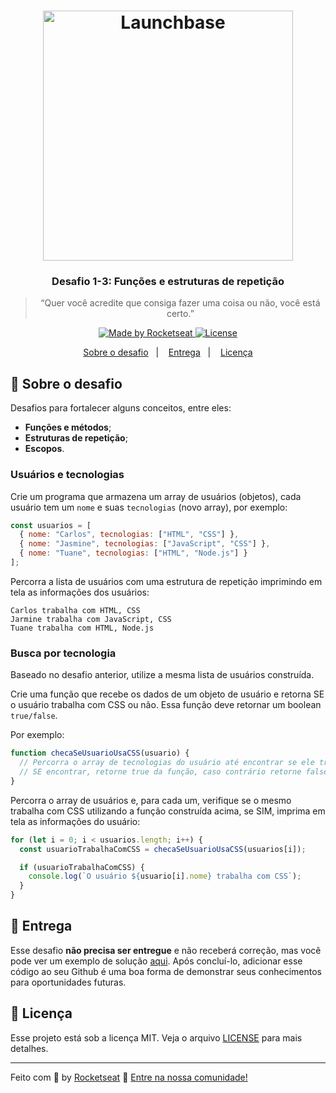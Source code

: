<h1 align="center">
    <img alt="Launchbase" src="https://storage.googleapis.com/golden-wind/bootcamp-launchbase/logo.png" width="400px" />
</h1>

<h3 align="center">
  Desafio 1-3: Funções e estruturas de repetição
</h3>

<blockquote align="center">“Quer você acredite que consiga fazer uma coisa ou não, você está certo.”</blockquote>

<p align="center">

  <a href="https://rocketseat.com.br">
    <img alt="Made by Rocketseat" src="https://img.shields.io/badge/made%20by-Rocketseat-%23F8952D">
  </a>

  <a href="LICENSE" >
    <img alt="License" src="https://img.shields.io/badge/license-MIT-%23F8952D">
  </a>

</p>

<p align="center">
  <a href="#rocket-sobre-o-desafio">Sobre o desafio</a>&nbsp;&nbsp;&nbsp;|&nbsp;&nbsp;&nbsp;
  <a href="#calendar-entrega">Entrega</a>&nbsp;&nbsp;&nbsp;|&nbsp;&nbsp;&nbsp;
  <a href="#memo-licença">Licença</a>
</p>

## :rocket: Sobre o desafio

Desafios para fortalecer alguns conceitos, entre eles:

- **Funções e métodos**;
- **Estruturas de repetição**;
- **Escopos**.

### Usuários e tecnologias

Crie um programa que armazena um array de usuários (objetos), cada usuário tem um `nome` e suas `tecnologias` (novo array), por exemplo:

```js
const usuarios = [
  { nome: "Carlos", tecnologias: ["HTML", "CSS"] },
  { nome: "Jasmine", tecnologias: ["JavaScript", "CSS"] },
  { nome: "Tuane", tecnologias: ["HTML", "Node.js"] }
];
```

Percorra a lista de usuários com uma estrutura de repetição imprimindo em tela as informações dos usuários:

```
Carlos trabalha com HTML, CSS
Jarmine trabalha com JavaScript, CSS
Tuane trabalha com HTML, Node.js
```

### Busca por tecnologia

Baseado no desafio anterior, utilize a mesma lista de usuários construída.

Crie uma função que recebe os dados de um objeto de usuário e retorna SE o usuário trabalha com CSS ou não. Essa função deve retornar um boolean `true/false`.

Por exemplo:

```js
function checaSeUsuarioUsaCSS(usuario) {
  // Percorra o array de tecnologias do usuário até encontrar se ele trabalha com CSS
  // SE encontrar, retorne true da função, caso contrário retorne false
}
```

Percorra o array de usuários e, para cada um, verifique se o mesmo trabalha com CSS utilizando a função construída acima, se SIM, imprima em tela as informações do usuário:

```js
for (let i = 0; i < usuarios.length; i++) {
  const usuarioTrabalhaComCSS = checaSeUsuarioUsaCSS(usuarios[i]);

  if (usuarioTrabalhaComCSS) {
    console.log(`O usuário ${usuario[i].nome} trabalha com CSS`);
  }
}
```

## :calendar: Entrega

Esse desafio **não precisa ser entregue** e não receberá correção, mas você pode ver um exemplo de solução [aqui](https://github.com/Rocketseat/bootcamp-launchbase-desafios-01/tree/codigos). Após concluí-lo, adicionar esse código ao seu Github é uma boa forma de demonstrar seus conhecimentos para oportunidades futuras.

## :memo: Licença

Esse projeto está sob a licença MIT. Veja o arquivo [LICENSE](../LICENSE) para mais detalhes.

---

Feito com :purple_heart: by [Rocketseat](https://rocketseat.com.br) :wave: [Entre na nossa comunidade!](https://discordapp.com/invite/gCRAFhc)
